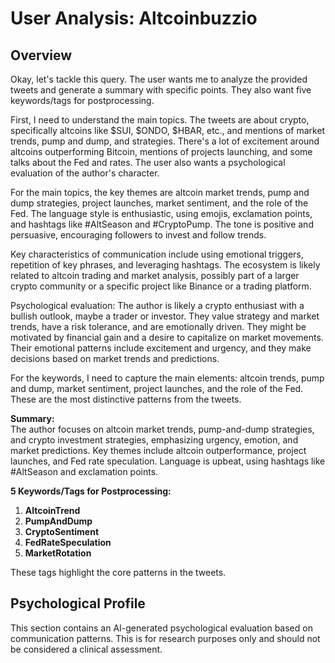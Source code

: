 # User Analysis: Altcoinbuzzio

## Overview

<think>
Okay, let's tackle this query. The user wants me to analyze the provided tweets and generate a summary with specific points. They also want five keywords/tags for postprocessing. 

First, I need to understand the main topics. The tweets are about crypto, specifically altcoins like $SUI, $ONDO, $HBAR, etc., and mentions of market trends, pump and dump, and strategies. There's a lot of excitement around altcoins outperforming Bitcoin, mentions of projects launching, and some talks about the Fed and rates. The user also wants a psychological evaluation of the author's character.

For the main topics, the key themes are altcoin market trends, pump and dump strategies, project launches, market sentiment, and the role of the Fed. The language style is enthusiastic, using emojis, exclamation points, and hashtags like #AltSeason and #CryptoPump. The tone is positive and persuasive, encouraging followers to invest and follow trends.

Key characteristics of communication include using emotional triggers, repetition of key phrases, and leveraging hashtags. The ecosystem is likely related to altcoin trading and market analysis, possibly part of a larger crypto community or a specific project like Binance or a trading platform.

Psychological evaluation: The author is likely a crypto enthusiast with a bullish outlook, maybe a trader or investor. They value strategy and market trends, have a risk tolerance, and are emotionally driven. They might be motivated by financial gain and a desire to capitalize on market movements. Their emotional patterns include excitement and urgency, and they make decisions based on market trends and predictions.

For the keywords, I need to capture the main elements: altcoin trends, pump and dump, market sentiment, project launches, and the role of the Fed. These are the most distinctive patterns from the tweets.
</think>

**Summary:**  
The author focuses on altcoin market trends, pump-and-dump strategies, and crypto investment strategies, emphasizing urgency, emotion, and market predictions. Key themes include altcoin outperformance, project launches, and Fed rate speculation. Language is upbeat, using hashtags like #AltSeason and exclamation points.  

**5 Keywords/Tags for Postprocessing:**  
1. **AltcoinTrend**  
2. **PumpAndDump**  
3. **CryptoSentiment**  
4. **FedRateSpeculation**  
5. **MarketRotation**  

These tags highlight the core patterns in the tweets.

## Psychological Profile

This section contains an AI-generated psychological evaluation based on communication patterns. This is for research purposes only and should not be considered a clinical assessment.